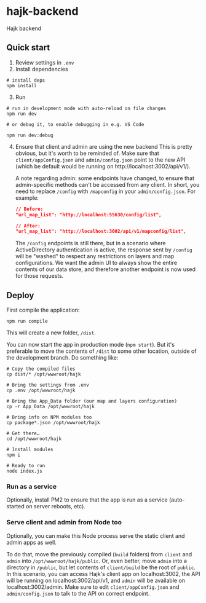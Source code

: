 # hajk-backend

Hajk backend

## Quick start

1. Review settings in `.env`
2. Install dependencies

```shell
# install deps
npm install
```

3. Run

```shell
# run in development mode with auto-reload on file changes
npm run dev

# or debug it, to enable debugging in e.g. VS Code

npm run dev:debug
```

4. Ensure that client and admin are using the new backend
   This is pretty obvious, but it's worth to be reminded of. Make sure that `client/appConfig.json` and `admin/config.json` point to the new API (which be default would be running on http://localhost:3002/api/v1/).

   A note regarding admin: some endpoints have changed, to ensure that admin-specific methods can't be accessed from any client. In short, you need to replace `/config` with `/mapconfig` in your `admin/config.json`. For example:

   ```json
   // Before:
   "url_map_list": "http://localhost:55630/config/list",

   // After:
   "url_map_list": "http://localhost:3002/api/v1/mapconfig/list",
   ```

   The `/config` endpoints is still there, but in a scenario where ActiveDirectory authentication is active, the response sent by `/config` will be "washed" to respect any restrictions on layers and map configurations. We want the admin UI to always show the entire contents of our data store, and therefore another endpoint is now used for those requests.

## Deploy

First compile the application:

```shell
npm run compile
```

This will create a new folder, `/dist`.

You can now start the app in production mode (`npm start`). But it's preferable to move the contents of `/dist` to some other location, outside of the development branch. Do something like:

```shell
# Copy the compiled files
cp dist/* /opt/wwwroot/hajk

# Bring the settings from .env
cp .env /opt/wwwroot/hajk

# Bring the App_Data folder (our map and layers configuration) 
cp -r App_Data /opt/wwwroot/hajk

# Bring info on NPM modules too
cp package*.json /opt/wwwroot/hajk

# Get there…
cd /opt/wwwroot/hajk

# Install modules
npm i

# Ready to run
node index.js
```

### Run as a service

Optionally, install PM2 to ensure that the app is run as a service (auto-started on server reboots, etc).

### Serve client and admin from Node too

Optionally, you can make this Node process serve the static client and admin apps as well.

To do that, move the previously compiled (`build` folders) from `client` and `admin` into `/opt/wwwroot/hajk/public`. Or, even better, move `admin` into a directory in `/public`, but let contents of `client/build` be the root of `public`. In this scenario, you can access Hajk's client app on localhost:3002, the API will be running on localhost:3002/api/v1, and `admin` will be available on localhost:3002/admin. Make sure to edit `client/appConfig.json` and `admin/config.json` to talk to the API on correct endpoint.
